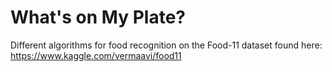 # What's on My Plate?
Different algorithms for food recognition on the Food-11 dataset found here: https://www.kaggle.com/vermaavi/food11
